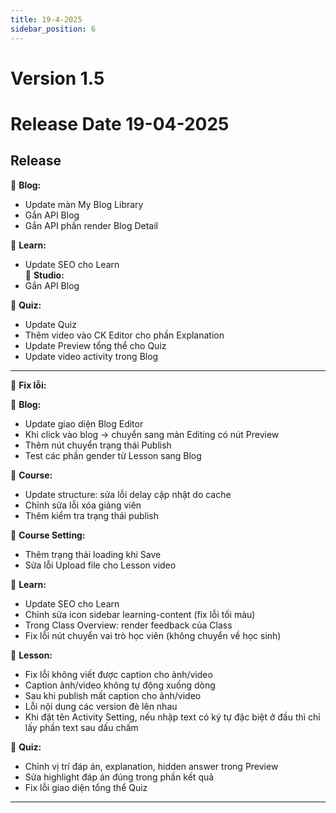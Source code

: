 ```yaml
---
title: 19-4-2025
sidebar_position: 6
---
```


# Version 1.5
# Release Date 19-04-2025

## Release

🌟 **Blog:**  
- Update màn My Blog Library  
- Gắn API Blog  
- Gắn API phần render Blog Detail

🌟 **Learn:**  
- Update SEO cho Learn  
🌟 **Studio:**  
- Gắn API Blog

🌟 **Quiz:**  
- Update Quiz  
- Thêm video vào CK Editor cho phần Explanation  
- Update Preview tổng thể cho Quiz  
- Update video activity trong Blog

---

🌟 **Fix lỗi:**  

📌 **Blog:**  
- Update giao diện Blog Editor  
- Khi click vào blog → chuyển sang màn Editing có nút Preview  
- Thêm nút chuyển trạng thái Publish  
- Test các phần gender từ Lesson sang Blog  

📌 **Course:**  
- Update structure: sửa lỗi delay cập nhật do cache  
- Chỉnh sửa lỗi xóa giảng viên  
- Thêm kiểm tra trạng thái publish  


📌 **Course Setting:**  
- Thêm trạng thái loading khi Save
- Sửa lỗi Upload file cho Lesson video  

📌 **Learn:**  
- Update SEO cho Learn  
- Chỉnh sửa icon sidebar learning-content (fix lỗi tối màu)  
- Trong Class Overview: render feedback của Class  
- Fix lỗi nút chuyển vai trò học viên (không chuyển về học sinh)

📌 **Lesson:**  
- Fix lỗi không viết được caption cho ảnh/video  
- Caption ảnh/video không tự động xuống dòng  
- Sau khi publish mất caption cho ảnh/video  
- Lỗi nội dung các version đè lên nhau  
- Khi đặt tên Activity Setting, nếu nhập text có ký tự đặc biệt ở đầu thì chỉ lấy phần text sau dấu chấm

📌 **Quiz:**  
- Chỉnh vị trí đáp án, explanation, hidden answer trong Preview  
- Sửa highlight đáp án đúng trong phần kết quả  
- Fix lỗi giao diện tổng thể Quiz  

---
